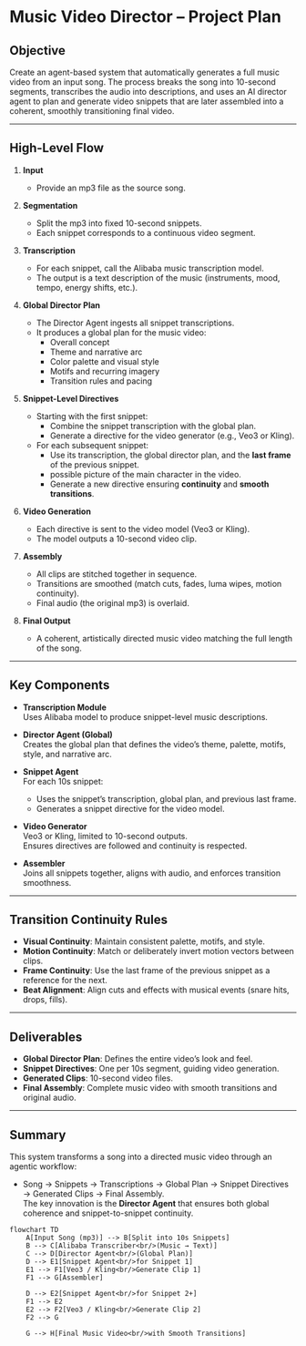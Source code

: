 # Music Video Director – Project Plan

## Objective
Create an agent-based system that automatically generates a full music video from an input song. The process breaks the song into 10-second segments, transcribes the audio into descriptions, and uses an AI director agent to plan and generate video snippets that are later assembled into a coherent, smoothly transitioning final video.

---

## High-Level Flow
1. **Input**
   - Provide an mp3 file as the source song.

2. **Segmentation**
   - Split the mp3 into fixed 10-second snippets.
   - Each snippet corresponds to a continuous video segment.

3. **Transcription**
   - For each snippet, call the Alibaba music transcription model.
   - The output is a text description of the music (instruments, mood, tempo, energy shifts, etc.).

4. **Global Director Plan**
   - The Director Agent ingests all snippet transcriptions.
   - It produces a global plan for the music video:
     - Overall concept
     - Theme and narrative arc
     - Color palette and visual style
     - Motifs and recurring imagery
     - Transition rules and pacing

5. **Snippet-Level Directives**
   - Starting with the first snippet:
     - Combine the snippet transcription with the global plan.
     - Generate a directive for the video generator (e.g., Veo3 or Kling).
   - For each subsequent snippet:
     - Use its transcription, the global director plan, and the **last frame** of the previous snippet.
     - possible picture of the main character in the video.
     - Generate a new directive ensuring **continuity** and **smooth transitions**.

6. **Video Generation**
   - Each directive is sent to the video model (Veo3 or Kling).
   - The model outputs a 10-second video clip.

7. **Assembly**
   - All clips are stitched together in sequence.
   - Transitions are smoothed (match cuts, fades, luma wipes, motion continuity).
   - Final audio (the original mp3) is overlaid.

8. **Final Output**
   - A coherent, artistically directed music video matching the full length of the song.

---

## Key Components
- **Transcription Module**  
  Uses Alibaba model to produce snippet-level music descriptions.

- **Director Agent (Global)**  
  Creates the global plan that defines the video’s theme, palette, motifs, style, and narrative arc.

- **Snippet Agent**  
  For each 10s snippet:
  - Uses the snippet’s transcription, global plan, and previous last frame.
  - Generates a snippet directive for the video model.

- **Video Generator**  
  Veo3 or Kling, limited to 10-second outputs.  
  Ensures directives are followed and continuity is respected.

- **Assembler**  
  Joins all snippets together, aligns with audio, and enforces transition smoothness.

---

## Transition Continuity Rules
- **Visual Continuity**: Maintain consistent palette, motifs, and style.  
- **Motion Continuity**: Match or deliberately invert motion vectors between clips.  
- **Frame Continuity**: Use the last frame of the previous snippet as a reference for the next.  
- **Beat Alignment**: Align cuts and effects with musical events (snare hits, drops, fills).  

---

## Deliverables
- **Global Director Plan**: Defines the entire video’s look and feel.  
- **Snippet Directives**: One per 10s segment, guiding video generation.  
- **Generated Clips**: 10-second video files.  
- **Final Assembly**: Complete music video with smooth transitions and original audio.  

---

## Summary
This system transforms a song into a directed music video through an agentic workflow:
- Song → Snippets → Transcriptions → Global Plan → Snippet Directives → Generated Clips → Final Assembly.  
The key innovation is the **Director Agent** that ensures both global coherence and snippet-to-snippet continuity.


```mermaid
flowchart TD
    A[Input Song (mp3)] --> B[Split into 10s Snippets]
    B --> C[Alibaba Transcriber<br/>(Music → Text)]
    C --> D[Director Agent<br/>(Global Plan)]
    D --> E1[Snippet Agent<br/>for Snippet 1]
    E1 --> F1[Veo3 / Kling<br/>Generate Clip 1]
    F1 --> G[Assembler]

    D --> E2[Snippet Agent<br/>for Snippet 2+]
    F1 --> E2
    E2 --> F2[Veo3 / Kling<br/>Generate Clip 2]
    F2 --> G

    G --> H[Final Music Video<br/>with Smooth Transitions]
